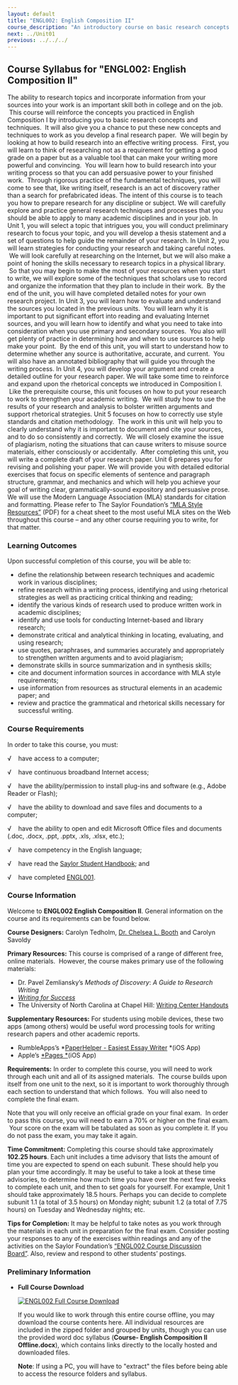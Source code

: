 ```yaml
---
layout: default
title: "ENGL002: English Composition II"
course_description: "An introductory course on basic research concepts and techniques, including ways to build academic research into effective writing processes."
next: ../Unit01
previous: ../../../
---
```

Course Syllabus for "ENGL002: English Composition II"
-----------------------------------------------------

The ability to research topics and incorporate information from your
sources into your work is an important skill both in college and on the
job.  This course will reinforce the concepts you practiced in English
Composition I by introducing you to basic research concepts and
techniques.  It will also give you a chance to put these new concepts
and techniques to work as you develop a final research paper.  We will
begin by looking at how to build research into an effective writing
process.  First, you will learn to think of researching not as a
requirement for getting a good grade on a paper but as a valuable tool
that can make your writing more powerful and convincing.  You will learn
how to build research into your writing process so that you can add
persuasive power to your finished work.  Through rigorous practice of
the fundamental techniques, you will come to see that, like writing
itself, research is an act of discovery rather than a search for
prefabricated ideas. The intent of this course is to teach you how to
prepare research for any discipline or subject. We will carefully
explore and practice general research techniques and processes that you
should be able to apply to many academic disciplines and in your job. In
Unit 1, you will select a topic that intrigues you, you will conduct
preliminary research to focus your topic, and you will develop a thesis
statement and a set of questions to help guide the remainder of your
research. In Unit 2, you will learn strategies for conducting your
research and taking careful notes.  We will look carefully at
researching on the Internet, but we will also make a point of honing the
skills necessary to research topics in a physical library.  So that you
may begin to make the most of your resources when you start to write, we
will explore some of the techniques that scholars use to record and
organize the information that they plan to include in their work.  By
the end of the unit, you will have completed detailed notes for your own
research project. In Unit 3, you will learn how to evaluate and
understand the sources you located in the previous units.  You will
learn why it is important to put significant effort into reading and
evaluating Internet sources, and you will learn how to identify and what
you need to take into consideration when you use primary and secondary
sources.  You also will get plenty of practice in determining how and
when to use sources to help make your point.  By the end of this unit,
you will start to understand how to determine whether any source is
authoritative, accurate, and current.  You will also have an annotated
bibliography that will guide you through the writing process. In Unit 4,
you will develop your argument and create a detailed outline for your
research paper. We will take some time to reinforce and expand upon the
rhetorical concepts we introduced in Composition I.  Like the
prerequisite course, this unit focuses on how to put your research to
work to strengthen your academic writing.  We will study how to use the
results of your research and analysis to bolster written arguments and
support rhetorical strategies. Unit 5 focuses on how to correctly use
style standards and citation methodology.  The work in this unit will
help you to clearly understand why it is important to document and cite
your sources, and to do so consistently and correctly.  We will closely
examine the issue of plagiarism, noting the situations that can cause
writers to misuse source materials, either consciously or accidentally.
 After completing this unit, you will write a complete draft of your
research paper. Unit 6 prepares you for revising and polishing your
paper. We will provide you with detailed editorial exercises that focus
on specific elements of sentence and paragraph structure, grammar, and
mechanics and which will help you achieve your goal of writing clear,
grammatically-sound expository and persuasive prose. We will use the
Modern Language Association (MLA) standards for citation and formatting.
Please refer to The Saylor Foundation’s [“MLA Style
Resources”](http://www.saylor.org/site/wp-content/uploads/2011/05/ENGL001-MLA-Style-Resources.pdf) (PDF)
for a cheat sheet to the most useful MLA sites on the Web throughout
this course – and any other course requiring you to write, for that
matter.

### Learning Outcomes

Upon successful completion of this course, you will be able to:

-   define the relationship between research techniques and academic
    work in various disciplines;
-   refine research within a writing process, identifying and using
    rhetorical strategies as well as practicing critical thinking and
    reading;
-   identify the various kinds of research used to produce written work
    in academic disciplines;
-   identify and use tools for conducting Internet-based and library
    research;
-   demonstrate critical and analytical thinking in locating,
    evaluating, and using research;
-   use quotes, paraphrases, and summaries accurately and appropriately
    to strengthen written arguments and to avoid plagiarism;
-   demonstrate skills in source summarization and in synthesis skills;
-   cite and document information sources in accordance with MLA style
    requirements;
-   use information from resources as structural elements in an academic
    paper; and
-   review and practice the grammatical and rhetorical skills necessary
    for successful writing.

### Course Requirements

In order to take this course, you must:  
  
 √    have access to a computer;  
  
 √    have continuous broadband Internet access;  
  
 √    have the ability/permission to install plug-ins and software
(e.g., Adobe Reader or Flash);  
  
 √    have the ability to download and save files and documents to a
computer;  
  
 √    have the ability to open and edit Microsoft Office files and
documents (.doc, .docx, .ppt, .pptx, .xls, .xlsx, etc.);  
  
 √    have competency in the English language;  
  
 √    have read the [Saylor Student
Handbook](http://www.saylor.org/site/wp-content/uploads/2012/05/Saylor-StudentHandbook.pdf);
and  
  
 √    have completed [ENGL001](http://www.saylor.org/courses/engl001/).

### Course Information

Welcome to **ENGL002 English Composition II**. General information on
the course and its requirements can be found below.  
  
 **Course Designers:** Carolyn Tedholm, [Dr. Chelsea L.
Booth](http:www.saylor.org/faculty-a-g/#DrChelseaLBooth) and Carolyn
Savoldy  
  
 **Primary Resources:** This course is comprised of a range of different
free, online materials.  However, the course makes primary use of the
following materials:  

-   Dr. Pavel Zemliansky’s *Methods of Discovery*: *A Guide to Research
    Writing*
-   *[Writing for
    Success](http://www.saylor.org/site/textbooks/Writing%20for%20Success.pdf)*
-   The University of North Carolina at Chapel Hill: [Writing Center
    Handouts](http://writingcenter.unc.edu/handouts/)

**Supplementary Resources:** For students using mobile devices, these
two apps (among others) would be useful word processing tools for
writing research papers and other academic reports.

-   RumbleApps’s *[PaperHelper - Easiest Essay
    Writer](https://itunes.apple.com/us/app/paperhelper-easiest-essay/id417344306?mt=8) *(iOS
    App) 
-   Apple’s
    [*Pages *](https://itunes.apple.com/us/app/pages/id361309726?mt=8)(iOS
    App)

  
 **Requirements:** In order to complete this course, you will need to
work through each unit and all of its assigned materials.  The course
builds upon itself from one unit to the next, so it is important to work
thoroughly through each section to understand that which follows.  You
will also need to complete the final exam.  
  
 Note that you will only receive an official grade on your final exam.
 In order to pass this course, you will need to earn a 70% or higher on
the final exam.  Your score on the exam will be tabulated as soon as you
complete it. If you do not pass the exam, you may take it again.  
  
 **Time Commitment:** Completing this course should take approximately
**102.25 hours**. Each unit includes a time advisory that lists the
amount of time you are expected to spend on each subunit. These should
help you plan your time accordingly. It may be useful to take a look at
these time advisories, to determine how much time you have over the next
few weeks to complete each unit, and then to set goals for yourself. For
example, Unit 1 should take approximately 18.5 hours. Perhaps you can
decide to complete subunit 1.1 (a total of 3.5 hours) on Monday night;
subunit 1.2 (a total of 7.75 hours) on Tuesday and Wednesday nights;
etc.  
  
 **Tips for Completion:** It may be helpful to take notes as you work
through the materials in each unit in preparation for the final exam.
Consider posting your responses to any of the exercises within readings
and any of the activities on the Saylor Foundation’s [“ENGL002 Course
Discussion
Board”](http://forums.saylor.org/forum/english/ENGL002/). Also, review
and respond to other students’ postings.

### Preliminary Information

-   **Full Course Download**

    [![ENGL002 Full Course
    Download](http://www.saylor.org/site/wp-content/uploads/2013/09/Logo-Download.png "ENGL002 Full Course Download")](http://saylor.org/site/wp-content/uploads/2013/09/ENGL002%20-%20English%20Composition%20II.zip "ENGL002 Full Course Download")  
      
     If you would like to work through this entire course offline, you
    may download the course contents here. All individual resources are
    included in the zipped folder and grouped by units, though you can
    use the provided word doc syllabus (**Course- English Composition II
    Offline.docx**), which contains links directly to the locally hosted
    and downloaded files.  
      
     **Note**: If using a PC, you will have to "extract" the files
    before being able to access the resource folders and syllabus.


